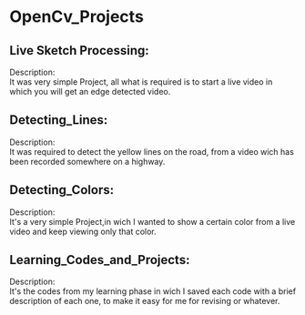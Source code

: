 # OpenCv_Projects

## Live Sketch Processing:
Description:<br/>
It was very simple Project, all what is required is to start a live video in which you will get an edge detected video.<br/> 

## Detecting_Lines:
Description:<br/>
It was required to detect the yellow lines on the road, from a video wich has been recorded somewhere on a highway.<br/>

## Detecting_Colors:
Description:<br/>
It's a very simple Project,in wich I wanted to show a certain color from a live video and keep viewing only that color.<br/>

## Learning_Codes_and_Projects:
Description:<br/>
It's the codes from my learning phase in wich I saved each code with a brief description of each one, to make it easy for me for revising or whatever.<br/>
